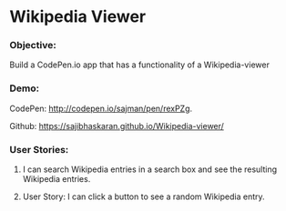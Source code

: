 # Wikipedia Viewer

### Objective:
Build a CodePen.io app that has a functionality of a Wikipedia-viewer

### Demo:
CodePen: http://codepen.io/sajman/pen/rexPZg.

Github: https://sajibhaskaran.github.io/Wikipedia-viewer/

### User Stories:
1. I can search Wikipedia entries in a search box and see the resulting Wikipedia entries.

2. User Story: I can click a button to see a random Wikipedia entry.
